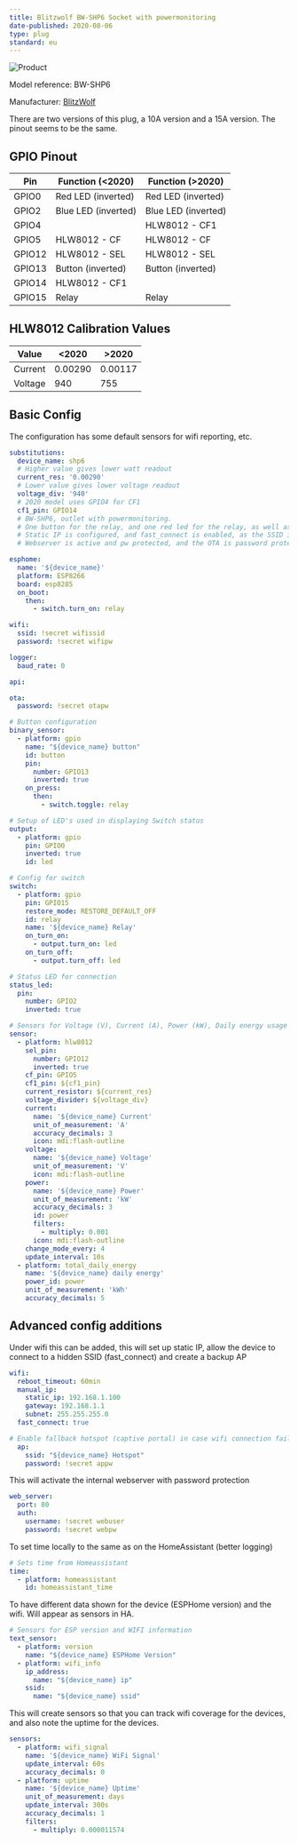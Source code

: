 ```yaml
---
title: Blitzwolf BW-SHP6 Socket with powermonitoring
date-published: 2020-08-06
type: plug
standard: eu
---
```

  ![Product](./BlitzWolf-BW-SHP6.jpg "Product Image")

Model reference: BW-SHP6

Manufacturer: [BlitzWolf](https://www.blitzwolfeurope.com/3840W-EU-WIFI-Smart-Socket-BlitzWolf-BW-SHP2-Wifi)

There are two versions of this plug, a 10A version and a 15A version. The pinout seems to be the same.

## GPIO Pinout

| Pin    | Function (<2020)           | Function (>2020)           |
|--------|----------------------------|----------------------------|
| GPIO0  | Red LED (inverted)         | Red LED (inverted)         |
| GPIO2  | Blue LED (inverted)        | Blue LED (inverted)        |
| GPIO4  |                            | HLW8012 - CF1              |
| GPIO5  | HLW8012 - CF               | HLW8012 - CF               |
| GPIO12 | HLW8012 - SEL              | HLW8012 - SEL              |
| GPIO13 | Button (inverted)          | Button (inverted)          |
| GPIO14 | HLW8012 - CF1              |                            |
| GPIO15 | Relay                      | Relay                      |

## HLW8012 Calibration Values

| Value   | <2020   | >2020   |
|---------|---------|---------|
| Current | 0.00290 | 0.00117 |
| Voltage | 940     | 755     |

## Basic Config

The configuration has some default sensors for wifi reporting, etc.

```yaml
substitutions:
  device_name: shp6
  # Higher value gives lower watt readout
  current_res: '0.00290'
  # Lower value gives lower voltage readout
  voltage_div: '940'
  # 2020 model uses GPIO4 for CF1
  cf1_pin: GPIO14
  # BW-SHP6, outlet with powermonitoring.
  # One button for the relay, and one red led for the relay, as well as a blue status led
  # Static IP is configured, and fast_connect is enabled, as the SSID is hidden
  # Webserver is active and pw protected, and the OTA is password protected

esphome:
  name: '${device_name}'
  platform: ESP8266
  board: esp8285
  on_boot:
    then:
      - switch.turn_on: relay

wifi:
  ssid: !secret wifissid
  password: !secret wifipw

logger:
  baud_rate: 0

api:

ota:
  password: !secret otapw

# Button configuration
binary_sensor:
  - platform: gpio
    name: "${device_name} button"
    id: button
    pin:
      number: GPIO13
      inverted: true
    on_press:
      then:
        - switch.toggle: relay

# Setup of LED's used in displaying Switch status
output:
  - platform: gpio
    pin: GPIO0
    inverted: true
    id: led

# Config for switch
switch:
  - platform: gpio
    pin: GPIO15
    restore_mode: RESTORE_DEFAULT_OFF
    id: relay
    name: '${device_name} Relay'
    on_turn_on:
      - output.turn_on: led
    on_turn_off:
      - output.turn_off: led

# Status LED for connection
status_led:
  pin:
    number: GPIO2
    inverted: true

# Sensors for Voltage (V), Current (A), Power (kW), Daily energy usage (kWh)
sensor:
  - platform: hlw8012
    sel_pin:
      number: GPIO12
      inverted: true
    cf_pin: GPIO5
    cf1_pin: ${cf1_pin}
    current_resistor: ${current_res}
    voltage_divider: ${voltage_div}
    current:
      name: '${device_name} Current'
      unit_of_measurement: 'A'
      accuracy_decimals: 3
      icon: mdi:flash-outline
    voltage:
      name: '${device_name} Voltage'
      unit_of_measurement: 'V'
      icon: mdi:flash-outline
    power:
      name: '${device_name} Power'
      unit_of_measurement: 'kW'
      accuracy_decimals: 3
      id: power
      filters:
        - multiply: 0.001
      icon: mdi:flash-outline
    change_mode_every: 4
    update_interval: 10s
  - platform: total_daily_energy
    name: '${device_name} daily energy'
    power_id: power
    unit_of_measurement: 'kWh'
    accuracy_decimals: 5
```

## Advanced config additions

Under wifi this can be added, this will set up static IP, allow the device to connect to a hidden SSID (fast_connect) and create a backup AP

```yaml
wifi:
  reboot_timeout: 60min
  manual_ip:
    static_ip: 192.168.1.100
    gateway: 192.168.1.1
    subnet: 255.255.255.0
  fast_connect: true

# Enable fallback hotspot (captive portal) in case wifi connection fails
  ap:
    ssid: "${device_name} Hotspot"
    password: !secret appw
```

This will activate the internal webserver with password protection

```yaml
web_server:
  port: 80
  auth:
    username: !secret webuser
    password: !secret webpw
```

To set time locally to the same as on the HomeAssistant (better logging)

```yaml
# Sets time from Homeassistant
time:
  - platform: homeassistant
    id: homeassistant_time
```

To have different data shown for the device (ESPHome version) and the wifi. Will appear as sensors in HA.

```yaml
# Sensors for ESP version and WIFI information
text_sensor:
  - platform: version
    name: "${device_name} ESPHome Version"
  - platform: wifi_info
    ip_address:
      name: "${device_name} ip"
    ssid:
      name: "${device_name} ssid"
```

This will create sensors so that you can track wifi coverage for the devices, and also note the uptime for the devices.

```yaml
sensors:
  - platform: wifi_signal
    name: '${device_name} WiFi Signal'
    update_interval: 60s
    accuracy_decimals: 0
  - platform: uptime
    name: '${device_name} Uptime'
    unit_of_measurement: days
    update_interval: 300s
    accuracy_decimals: 1
    filters:
      - multiply: 0.000011574
```
